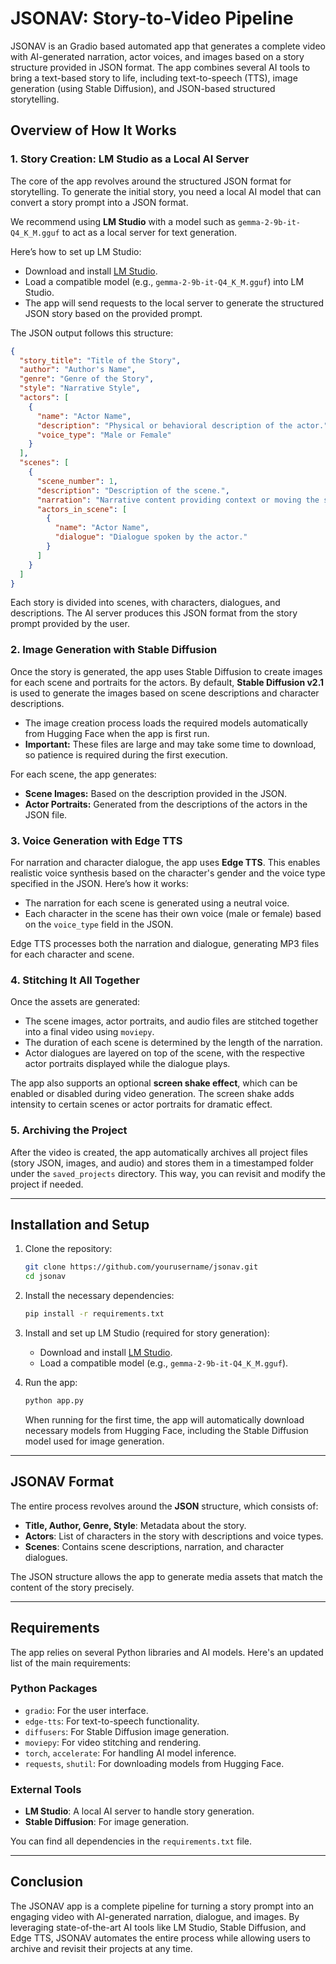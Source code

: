 
# JSONAV: Story-to-Video Pipeline

JSONAV is an Gradio based automated app that generates a complete video with AI-generated narration, actor voices, and images based on a story structure provided in JSON format. The app combines several AI tools to bring a text-based story to life, including text-to-speech (TTS), image generation (using Stable Diffusion), and JSON-based structured storytelling.

## Overview of How It Works

### 1. **Story Creation: LM Studio as a Local AI Server**
The core of the app revolves around the structured JSON format for storytelling. To generate the initial story, you need a local AI model that can convert a story prompt into a JSON format. 

We recommend using **LM Studio** with a model such as `gemma-2-9b-it-Q4_K_M.gguf` to act as a local server for text generation. 

Here’s how to set up LM Studio:
- Download and install [LM Studio](https://lmstudio.ai/).
- Load a compatible model (e.g., `gemma-2-9b-it-Q4_K_M.gguf`) into LM Studio.
- The app will send requests to the local server to generate the structured JSON story based on the provided prompt.

The JSON output follows this structure:

```json
{
  "story_title": "Title of the Story",
  "author": "Author's Name",
  "genre": "Genre of the Story",
  "style": "Narrative Style",
  "actors": [
    {
      "name": "Actor Name",
      "description": "Physical or behavioral description of the actor.",
      "voice_type": "Male or Female"
    }
  ],
  "scenes": [
    {
      "scene_number": 1,
      "description": "Description of the scene.",
      "narration": "Narrative content providing context or moving the story forward.",
      "actors_in_scene": [
        {
          "name": "Actor Name",
          "dialogue": "Dialogue spoken by the actor."
        }
      ]
    }
  ]
}
```

Each story is divided into scenes, with characters, dialogues, and descriptions. The AI server produces this JSON format from the story prompt provided by the user.

### 2. **Image Generation with Stable Diffusion**
Once the story is generated, the app uses Stable Diffusion to create images for each scene and portraits for the actors. By default, **Stable Diffusion v2.1** is used to generate the images based on scene descriptions and character descriptions.

- The image creation process loads the required models automatically from Hugging Face when the app is first run.
- **Important:** These files are large and may take some time to download, so patience is required during the first execution.
  
For each scene, the app generates:
- **Scene Images:** Based on the description provided in the JSON.
- **Actor Portraits:** Generated from the descriptions of the actors in the JSON file.

### 3. **Voice Generation with Edge TTS**
For narration and character dialogue, the app uses **Edge TTS**. This enables realistic voice synthesis based on the character's gender and the voice type specified in the JSON. Here’s how it works:
- The narration for each scene is generated using a neutral voice.
- Each character in the scene has their own voice (male or female) based on the `voice_type` field in the JSON.
  
Edge TTS processes both the narration and dialogue, generating MP3 files for each character and scene.

### 4. **Stitching It All Together**
Once the assets are generated:
- The scene images, actor portraits, and audio files are stitched together into a final video using `moviepy`.
- The duration of each scene is determined by the length of the narration.
- Actor dialogues are layered on top of the scene, with the respective actor portraits displayed while the dialogue plays.

The app also supports an optional **screen shake effect**, which can be enabled or disabled during video generation. The screen shake adds intensity to certain scenes or actor portraits for dramatic effect.

### 5. **Archiving the Project**
After the video is created, the app automatically archives all project files (story JSON, images, and audio) and stores them in a timestamped folder under the `saved_projects` directory. This way, you can revisit and modify the project if needed.

---

## Installation and Setup

1. Clone the repository:
   ```bash
   git clone https://github.com/yourusername/jsonav.git
   cd jsonav
   ```

2. Install the necessary dependencies:
   ```bash
   pip install -r requirements.txt
   ```

3. Install and set up LM Studio (required for story generation):
   - Download and install [LM Studio](https://lmstudio.ai/).
   - Load a compatible model (e.g., `gemma-2-9b-it-Q4_K_M.gguf`).

4. Run the app:
   ```bash
   python app.py
   ```

   When running for the first time, the app will automatically download necessary models from Hugging Face, including the Stable Diffusion model used for image generation.

---

## JSONAV Format

The entire process revolves around the **JSON** structure, which consists of:
- **Title, Author, Genre, Style**: Metadata about the story.
- **Actors**: List of characters in the story with descriptions and voice types.
- **Scenes**: Contains scene descriptions, narration, and character dialogues.

The JSON structure allows the app to generate media assets that match the content of the story precisely.

---

## Requirements

The app relies on several Python libraries and AI models. Here's an updated list of the main requirements:

### Python Packages
- `gradio`: For the user interface.
- `edge-tts`: For text-to-speech functionality.
- `diffusers`: For Stable Diffusion image generation.
- `moviepy`: For video stitching and rendering.
- `torch`, `accelerate`: For handling AI model inference.
- `requests`, `shutil`: For downloading models from Hugging Face.

### External Tools
- **LM Studio**: A local AI server to handle story generation.
- **Stable Diffusion**: For image generation.
  
You can find all dependencies in the `requirements.txt` file.

---

## Conclusion

The JSONAV app is a complete pipeline for turning a story prompt into an engaging video with AI-generated narration, dialogue, and images. By leveraging state-of-the-art AI tools like LM Studio, Stable Diffusion, and Edge TTS, JSONAV automates the entire process while allowing users to archive and revisit their projects at any time.
